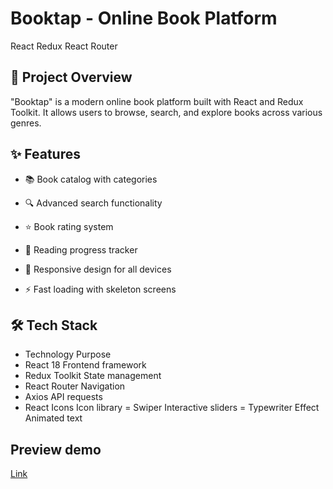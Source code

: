 # Booktap - Online Book Platform
React
Redux
React Router

## 📖 Project Overview
"Booktap" is a modern online book platform built with React and Redux Toolkit. It allows users to browse, search, and explore books across various genres.

## ✨ Features
- 📚 Book catalog with categories

- 🔍 Advanced search functionality

- ⭐ Book rating system

- 📖 Reading progress tracker

- 🎨 Responsive design for all devices

- ⚡ Fast loading with skeleton screens

## 🛠️ Tech Stack  
- Technology	Purpose
- React 18	Frontend framework
- Redux Toolkit	State management
- React Router	Navigation
- Axios	API requests
- React Icons	Icon library
= Swiper	Interactive sliders
= Typewriter Effect	Animated text

## Preview demo
[Link](https://book-review-rho.vercel.app/)

